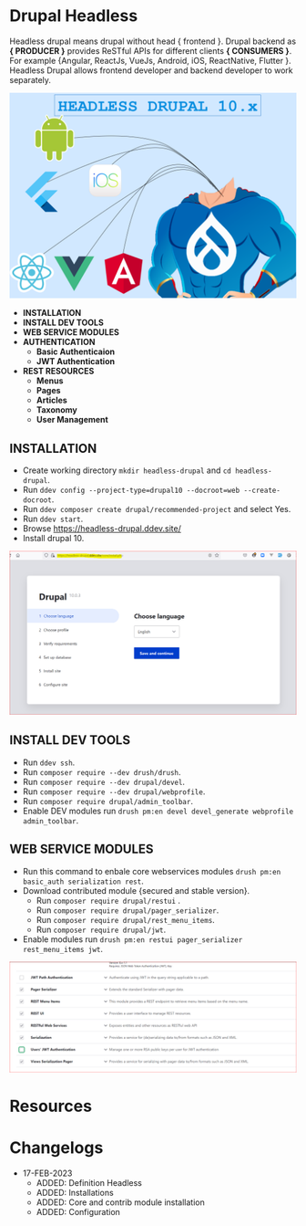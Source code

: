 # Drupal Headless
Headless drupal means drupal without head { frontend }. Drupal backend as **{ PRODUCER }** provides ReSTful APIs for different clients **{ CONSUMERS }**. For example {Angular, ReactJs, VueJs, Android, iOS, ReactNative, Flutter }. Headless Drupal allows frontend developer and backend developer to work separately.

![headless](https://github.com/arsibux/drupal-headless/blob/main/_drawio/img/headless.drawio.png)

- **INSTALLATION**
- **INSTALL DEV TOOLS**
- **WEB SERVICE MODULES**
- **AUTHENTICATION**
  - **Basic Authenticaion**
  - **JWT Authentication**
- **REST RESOURCES**
  - **Menus**
  - **Pages**
  - **Articles**
  - **Taxonomy**
  - **User Management**

## INSTALLATION

- Create working directory `mkdir headless-drupal` and `cd headless-drupal`.
- Run `ddev config --project-type=drupal10 --docroot=web --create-docroot`.
- Run `ddev composer create drupal/recommended-project` and select Yes.
- Run `ddev start`.
- Browse https://headless-drupal.ddev.site/
- Install drupal 10.

![installation](https://github.com/arsibux/drupal-headless/blob/main/_data/assets/images/installation-1.PNG)

## INSTALL DEV TOOLS
- Run `ddev ssh`.
- Run `composer require --dev drush/drush`.
- Run `composer require --dev drupal/devel`.
- Run `composer require --dev drupal/webprofile`.
- Run `composer require drupal/admin_toolbar`.
- Enable DEV modules run `drush pm:en devel devel_generate webprofile admin_toolbar`.

## WEB SERVICE MODULES
- Run this command to enbale core webservices modules  `drush pm:en basic_auth serialization rest`.
- Download contributed module {secured and stable version}.
  - Run `composer require drupal/restui` .
  - Run `composer require drupal/pager_serializer`.
  - Run `composer require drupal/rest_menu_items`.
  - Run `composer require drupal/jwt`.
- Enable modules run `drush pm:en restui pager_serializer rest_menu_items jwt`.

![installation](https://github.com/arsibux/drupal-headless/blob/main/_data/assets/images/webservices.PNG)


# Resources

# Changelogs
- 17-FEB-2023
  - ADDED: Definition Headless
  - ADDED: Installations
  - ADDED: Core and contrib module installation
  - ADDED: Configuration